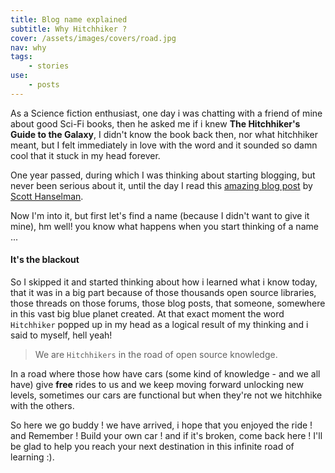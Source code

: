 ```yaml
---
title: Blog name explained
subtitle: Why Hitchhiker ?
cover: /assets/images/covers/road.jpg
nav: why
tags:
    - stories
use:
    - posts
---
```


As a Science fiction enthusiast, one day i was chatting with a friend of mine about good Sci-Fi books, then he asked me if i knew **The Hitchhiker's Guide to the Galaxy**, I didn't know the book back then, nor what hitchhiker meant, but I felt immediately in love with the word and it sounded so damn cool that it stuck in my head forever.

One year passed, during which I was thinking about starting blogging, but never been serious about it, until the day I read this [amazing blog post](http://www.hanselman.com/blog/YourBlogIsTheEngineOfCommunity.aspx) by [Scott Hanselman](http://www.hanselman.com/blog/).

Now I'm into it, but first let's find a name (because I didn't want to give it mine), hm well! you know what happens when you start thinking of a name ...

#### It's the blackout

So I skipped it and started thinking about how i learned what i know today, that it was in a big part because of those thousands open source libraries, those threads on those forums, those blog posts, that someone, somewhere in this vast big blue planet created. At that exact moment the word `Hitchhiker` popped up in my head as a logical result of my thinking and i said to myself, hell yeah!

> We are `Hitchhikers` in the road of open source knowledge.

In a road where those how have cars (some kind of knowledge - and we all have) give **free** rides to us and we keep moving forward unlocking new levels, sometimes our cars are functional but when they're not we hitchhike with the others.

So here we go buddy ! we have arrived, i hope that you enjoyed the ride ! and Remember ! Build your own car ! and if it's broken, come back here ! I'll be glad to help you reach your next destination in this infinite road of learning :).